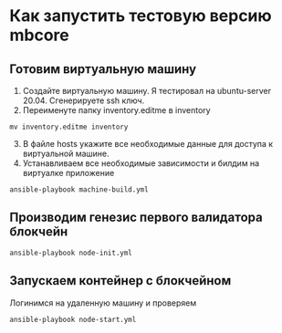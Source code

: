 # Как запустить тестовую версию mbcore

## Готовим виртуальную машину
1. Создайте виртуальную машину. Я тестировал на ubuntu-server 20.04. Сгенерируете ssh ключ.
2. Переименуте папку inventory.editme в inventory
```
mv inventory.editme inventory
```
3. В файле hosts укажите все необходимые данные для доступа к виртуальной машине.
4. Устанавливаем все необходимые зависимости и билдим на виртуалке приложение
```
ansible-playbook machine-build.yml
```
## Производим генезис первого валидатора блокчейн
```
ansible-playbook node-init.yml
```
## Запускаем контейнер с блокчейном
Логинимся на удаленную машину и проверяем
```
ansible-playbook node-start.yml
```


